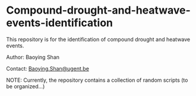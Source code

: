 # Compound-drought-and-heatwave-events-identification
This repository is for the identification of compound drought and heatwave events.

Author: Baoying Shan

Contact: Baoying.Shan@ugent.be

NOTE: Currently, the repository contains a collection of random scripts (to be organized...)
